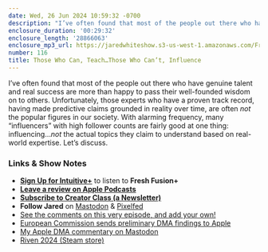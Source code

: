 ```yaml
---
date: Wed, 26 Jun 2024 10:59:32 -0700
description: "I’ve often found that most of the people out there who have genuine talent and real success are more than happy to pass their well-founded wisdom on to others. Unfortunately, those experts who have a proven track record, having made predictive claims grounded in reality over time, are often not the popular figures in our society. With alarming frequency, many “influencers” with high follower counts are fairly good at one thing: influencing…not the actual topics they claim to understand based on real-world expertise. Let’s discuss."
enclosure_duration: '00:29:32'
enclosure_length: '28866063'
enclosure_mp3_url: https://jaredwhiteshow.s3-us-west-1.amazonaws.com/FreshFusion_Episode_116%20-%20Those%20Who%20Can%20Teach%20Those%20Who%20Cant%20Influence.mp3
number: 116
title: Those Who Can, Teach…Those Who Can’t, Influence
---
```


I’ve often found that most of the people out there who have genuine talent and real success are more than happy to pass their well-founded wisdom on to others. Unfortunately, those experts who have a proven track record, having made predictive claims grounded in reality over time, are often _not_ the popular figures in our society. With alarming frequency, many “influencers” with high follower counts are fairly good at one thing: influencing…_not_ the actual topics they claim to understand based on real-world expertise. Let’s discuss.

### Links & Show Notes

* **[Sign Up for Intuitive+](https://plus.intuitivefuture.com)** to listen to **Fresh Fusion+**
* **[Leave a review on Apple Podcasts](https://podcasts.apple.com/us/podcast/fresh-fusion/id1387528457)**
* **[Subscribe to Creator Class (a Newsletter)](https://jaredwhite.com/creator-class)**
* **Follow Jared** on [Mastodon](https://indieweb.social/@jaredwhite) & [Pixelfed](https://pixelfed.social/essentiallife)
* [See the comments on this very episode, and add your own!](https://jaredwhite.com/podcast/116)
* [European Commission sends preliminary DMA findings to Apple](https://ec.europa.eu/commission/presscorner/detail/en/ip_24_3433)
* [My Apple DMA commentary on Mastodon](https://indieweb.social/@jaredwhite/112673688800560872)
* [Riven 2024 \(Steam store\)](https://store.steampowered.com/app/1712350/Riven/)
